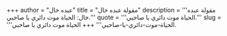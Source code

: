 +++
author = "عبده خال"
title = "مقولة عبده خال"
description = '''مقولة عبده خال: الحياة موت دائري يا صاحبي.'''
quote = '''الحياة موت دائري يا صاحبي.'''
slug = '''الحياة-موت-دائري-يا-صاحبي'''
+++
الحياة موت دائري يا صاحبي.

